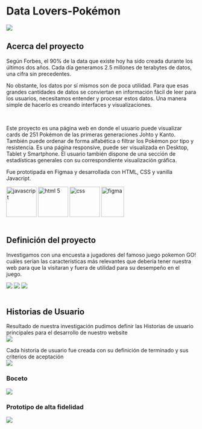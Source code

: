 # Data Lovers-Pokémon
<img src="https://i.postimg.cc/QCdKX3Pt/DATA-LOVERS-POK-MON.png">

## Acerca del proyecto

Según Forbes, el 90% de la data que existe hoy ha sido creada durante los últimos dos años. Cada día generamos 2.5 millones de terabytes de datos, una cifra sin precedentes.

No obstante, los datos por sí mismos son de poca utilidad. Para que esas grandes cantidades de datos se conviertan en información fácil de leer para los usuarios, necesitamos entender y procesar estos datos. Una manera simple de hacerlo es creando interfaces y visualizaciones.

<br>

Este proyecto es una página web en donde el usuario puede visualizar cards de 251 Pokémon de las primeras generaciones Johto y Kanto. También puede ordenar de forma alfabética o filtrar los Pokémon por tipo y resistencia. Es una página responsive, puede ser visualizada en Desktop, Tablet y Smartphone. El usuario también dispone de una sección de estadísticas generales con su correspondiente visualización gráfica. 

Fue prototipada en Figmaa y desarrollada con HTML, CSS y vanilla Javacript.

<div>
   <img alt="javascript" src="https://upload.wikimedia.org/wikipedia/commons/thumb/9/99/Unofficial_JavaScript_logo_2.svg/1200px-Unofficial_JavaScript_logo_2.svg.png" width="80" height="80">
  <img alt="html 5" src="https://cdn-icons-png.flaticon.com/512/1216/1216733.png" width="80" height="80">
   <img alt="css" src="https://w7.pngwing.com/pngs/241/797/png-transparent-cascading-style-sheets-css3-javascript-logo-world-wide-web-blue-angle-text-thumbnail.png" width="80" height="80">
    <img alt="figma" src="https://upload.wikimedia.org/wikipedia/commons/thumb/3/33/Figma-logo.svg/600px-Figma-logo.svg.png" width="60" height="80">
 </div>
<br>

## Definición del proyecto

Investigamos con una encuesta a jugadores del famoso juego pokemon GO! cuáles serían las características más relevantes que debería tener nuestra web para que la visitaran y fuera de utilidad para su desempeño en el juego. 
<div>
<img src="https://i.postimg.cc/1twf0Knp/inv01.png">
<img src="https://i.postimg.cc/3NhWtDmz/inv02.png">
<img src="https://i.postimg.cc/Y0x0Zqx0/inv03.png">
  </div>
<br>

## Historias de Usuario

  Resultado de nuestra investigación pudimos definir las Historias de usuario principales para el desarrollo de nuestro website <br>
  <img src="https://i.postimg.cc/sg62Sgm9/DATA-LOVERS-POK-MON-1.png">

Cada historia de usuario fue creada con su definición de terminado y sus criterios de aceptación <br>
 <img src="https://i.postimg.cc/L5Q4RDxP/Husuario.png">

  
### Boceto
<img src="https://i.postimg.cc/cLt70z0q/photo1657480963.jpg">

### Prototipo de alta fidelidad
<img src="https://i.postimg.cc/yNrbVy6g/Slide-16-9-1.png">
